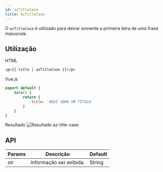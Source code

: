 ```yaml
---
id: azTitleCase
title: AzTitleCase
---
```


O `azTitleCase` é utilizado para deixar somente a primeira letra de uma frase maíuscula.

## Utilização

HTML

```html
<p>{{ title | azTitleCase }}</p>
```

Vue.js
```js
export default {
    data() {
        return {
            title: 'AQUI SERÁ UM TÍTULO'
        }
    }
}
```

Resultado
![Resultado az-title-case](/loki/img/examples/example-az-title-case.jpeg)

## API

| Params | Descrição | Default |
| ------------- | ------------- | ------------- |
| str | Informação ser exibida. | String |